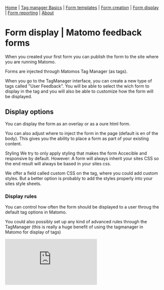 [Home](./index.md) | [Tag manager Basics](./tag-manager-basics.md) | [Form templates](./form-templates.md) | [Form creation](./form-creation.md) | [Form display](./form-display.md) | [Form reporting](./form-reporting.md) | [About](./about.md)

# Form display | Matomo feedback forms
When you created your first form you can publish the form to the site where you are running Matomo.

Forms are injected through Matomos Tag Manager (as tags).

When you go to the TagManager interface, you can create a new type of tags called "User Feedback".
You will be able to select the wich form to display in the tag and you will also be able to customize how the form will be displayed.

## Display options

You can display the form as an overlay or as a oure html form.

You can also adjust where to inject the form in the page (default is en of the body). This gives you the ability to place a form as part of your existing content.

Styling
We try to only apply styling that makes the form Accecible and responsive by default.
However: A form will always inherit your sites CSS so the end result will always be based in your sites css.

We offer a field called custom CSS on the tag, where you could add custom styles. But a better option is probably to add the styles properly into your sites style sheets.

### Display rules
You can control how often the form should be displayed to a user throug the default tag options in Matomo.

You could also possibly set up any kind of advanced rules through the TagManager (this is really a huge benefit of using the tagmanager in Matomo for display of tags)

![form-example-stars-and-radio](https://digi-matomo.dglive.net/matomo.php?idsite=31&amp;rec=1&amp;action_name=FormDisplay;url=/form-display.html)
